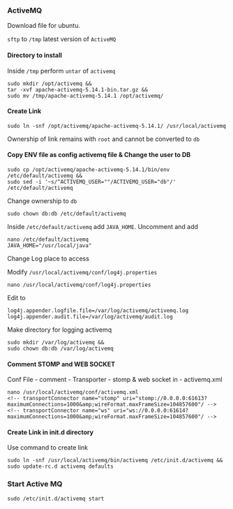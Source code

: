 ### ActiveMQ

Download file for ubuntu. 

`sftp` to `/tmp` latest version of `ActiveMQ`

#### Directory to install
Inside `/tmp` perform `untar` of `activemq`

    sudo mkdir /opt/activemq &&
    tar -xvf apache-activemq-5.14.1-bin.tar.gz &&
    sudo mv /tmp/apache-activemq-5.14.1 /opt/activemq/
     
#### Create Link     

    sudo ln -snf /opt/activemq/apache-activemq-5.14.1/ /usr/local/activemq
    
Ownership of link remains with `root` and cannot be converted to `db`    
    
#### Copy ENV file as config activemq file & Change the user to DB   
 
    sudo cp /opt/activemq/apache-activemq-5.14.1/bin/env /etc/default/activemq && 
    sudo sed -i '~s/^ACTIVEMQ_USER=""/ACTIVEMQ_USER="db"/' /etc/default/activemq
    
Change ownership to `db`
    
    sudo chown db:db /etc/default/activemq

Inside `/etc/default/activemq` add `JAVA_HOME`. Uncomment and add
    
    nano /etc/default/activemq 
    JAVA_HOME="/usr/local/java"
    
Change Log place to access

Modify `/usr/local/activemq/conf/log4j.properties`
    
    nano /usr/local/activemq/conf/log4j.properties
    
Edit to
    
    log4j.appender.logfile.file=/var/log/activemq/activemq.log    
    log4j.appender.audit.file=/var/log/activemq/audit.log    
    
Make directory for logging activemq
    
    sudo mkdir /var/log/activemq && 
    sudo chown db:db /var/log/activemq
    
#### Comment STOMP and WEB SOCKET 
    
Conf File - comment - Transporter - stomp & web socket in - activemq.xml 
    
    nano /usr/local/activemq/conf/activemq.xml
    <!-- transportConnector name="stomp" uri="stomp://0.0.0.0:61613? maximumConnections=1000&amp;wireFormat.maxFrameSize=104857600"/ -->
    <!-- transportConnector name="ws" uri="ws://0.0.0.0:61614? maximumConnections=1000&amp;wireFormat.maxFrameSize=104857600"/ -->
        
#### Create Link in init.d directory
Use command to create link
    
    sudo ln -snf /usr/local/activemq/bin/activemq /etc/init.d/activemq &&
    sudo update-rc.d activemq defaults
    
### Start Active MQ

    sudo /etc/init.d/activemq start